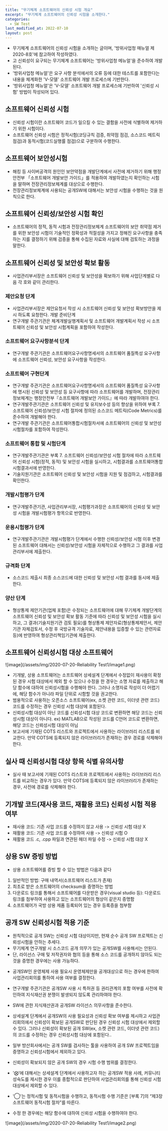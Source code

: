 ```yaml
---
title: "무기체계 소프트웨어의 신뢰성 시험 개요"
excerpt: "무기체계 소프트웨어의 신뢰성 시험을 소개한다."
categories:
  - SW Test
last_modified_at: 2022-07-10
layout: post
---
```

- 무기체계 소프트웨어의 신뢰성 시험을 소개하는 글이며, '방위사업청 매뉴얼 제2020-8호'에 참고하여 작성하였다.
- 고 신뢰성이 요구되는 무기체계 소프트웨어는 '방위사업청 메뉴얼'을 준수하여 개발된다.
- '방위사업청 메뉴얼'은 요구 사항 분석에서의 오류 등에 대한 테스트를 포함한다는 내용을 체계화한 'V-모델' 소프트웨어 개발 프로세스에 기반한다.
- '방위사업청 메뉴얼'은 'V-모델' 소프트웨어 개발 프로세스에 기반하여 '신뢰성 시험' 방법이 작성되어 있다. 



## 소프트웨어 신뢰성 시험
- 신뢰성 시험이란 소프트웨어 코드가 일으킬 수 있는 결함을 사전에 식별하여 제거하기 위한 시험이다.
- 소프트웨어 신뢰성 시험은 정적시험(코딩규칙 검증, 취약점 점검, 소스코드 메트릭 점검)과 동적시험(코드실행률 점검)으로 구분하여 수행한다.



## 소프트웨어 보안성시험
- 해킹 등 사이버공격의 원인인 보안약점을 개발단계에서 사전에 제거하기 위해 행정안전부 「소프트웨어 개발보안 가이드」를 적용하여 개발하였는지 확인하는 시험을 말하며 전장관리정보체계를 대상으로 수행한다.
- 전장관리정보체계에 사용되는 공개SW에 대해서는 보안성 시험을 수행하는 것을 원칙으로 한다.



## 소프트웨어 신뢰성/보안성 시험 확인
- 소프트웨어의 정적, 동적 시험과 전장관리정보체계 소프트웨어의 보안 취약점 제거를 위한 보안성 시험이 기술적인 정확성과 적절성을 가지고 정해진 요구사항을 충족하는 지를 결정하기 위해 검증을 통해 수집된 자료와 사실에 대해 검토하는 과정을 말한다.


## 소프트웨어 신뢰성 및 보안성 확보 활동 
- 사업관리부서장은 소프트웨어 신뢰성 및 보안성을 확보하기 위해 사업단계별로 다음 각 호와 같이 관리한다.


### 제안요청 단계
- 사업관리부서장은 제안요청서 작성 시 소프트웨어 신뢰성 및 보안성 확보방안을 제시 하도록 요청한다.
개발 준비단계
- 연구개발 주관기관은 체계개발실행계획서 및 소프트웨어 개발계획서 작성 시 소프트웨어 신뢰성 및 보안성 시험계획을 포함하여 작성한다.


### 소프트웨어 요구사항분석 단계
- 연구개발 주관기관은 소프트웨어요구사항명세서의 소프트웨어 품질특성 요구사항에 소프트웨어 신뢰성, 보안성 요구사항을 작성한다.


### 소프트웨어 구현단계
- 연구개발 주관기관은 소프트웨어요구사항명세서의 소프트웨어 품질특성 요구사항에 명시된 신뢰성 및 보안성 등 요구사항에 따라 소프트웨어를 개발하며, 전장관리정보체계는 행정안전부『소프트웨어 개발보안 가이드』에 따라 개발하여야 한다.
- 연구개발주관기관은 소프트웨어 신뢰성 및 유지보수성 등의 향상을 위하여 부록 7. 소프트웨어 신뢰성/보안성 시험 절차에 정의된 소스코드 메트릭(Code Metrics)를 준수하여 개발해야 한다.
- 연구개발 주관기관은 소프트웨어통합시험절차서에 소프트웨어의 신뢰성 및 보안성 시험절차를 포함하여 작성한다.


### 소프트웨어 통합 및 시험단계
- 연구개발주관기관은 부록 7. 소프트웨어 신뢰성/보안성 시험 절차에 따라 소프트웨어 신뢰성 시험(정적, 동적) 및 보안성 시험을 실시하고, 시험결과를 소프트웨어통합시험결과서에 반영한다.
- 기술지원기관은 소프트웨어 신뢰성 및 보안성 시험을 지원 및 점검하고, 시험결과를 확인한다.


### 개발시험평가 단계
- 연구개발주관기관, 사업관리부서장, 시험평가과장은 소프트웨어의 신뢰성 및 보안성 시험을 개발시험평가 항목으로 반영한다.


### 운용시험평가 단계
- 연구개발주관기관은 개발시험평가 단계에서 수행한 신뢰성/보안성 시험 이후 변경된 소프트웨어 대해서는 신뢰성/보안성 시험을 자체적으로 수행하고 그 결과를 사업관리부서에 제출한다.


### 규격화 단계
- 소스코드 제출시 최종 소스코드에 대한 신뢰성 및 보안성 시험 결과를 동시에 제출한다.


### 양산 단계
- 형상통제 제안기관(업체 포함)은 수정되는 소프트웨어에 대해 무기체계 개발단계의 소프트웨어 신뢰성 및 보안성 확보 활동 기준에 따라 신뢰성 및 보안성 시험을 실시하고, 그 결과(기술지원기관 검토 필요)를 형상통제 제안자료(형상통제제안서, 제안기관 자체검토서, 수정 후 국방규격 기술자료, 제안내용을 입증할 수 있는 관련자료 등)에 반영하여 형상관리책임기관에 제출한다.
 


## 소프트웨어 신뢰성시험 대상 소프트웨어

![image](/assets/img/2020-07-20-Reliability Test1/image1.png)

- 기개발, 상용 소프트웨어는 소프트웨어 상세설계 단계에서 수정없이 재사용이 확정된 경우 시험 대상에서 제외 할 수 있으나 수정을 한 경우는 소명 자료를 제출하고 해당 함수에 대하여 신뢰성시험을 수행해야 한다. 그러나 소명자료 작성이 더 어렵기에, 해당 함수가 아니라 파일 단위로 시함할 것을 권고한다.
- 범용적으로 사용하는 오픈소스 소프트웨어(ex, 소켓 관련 코드, 이더넷 관련 코드) 코드를 수정하는 경우 신뢰성 시험 대상에 포함된다.
- 신뢰성시험 대상이 아닌 코드를 신뢰성시험 대상 코드로 변환하면 해당 코드는 신뢰성시험 대상이 아니다. ex) MATLAB으로 작성된 코드를 C언어 코드로 변환하면, 해당 코드는 신뢰성시험 대상이 아님
- 보고서에 기재된 COTS 리스트와 프로젝트에서 사용하는 라이브러리 리스트를 비교한다. 만약 COTS에 등록되지 않은 라이브러리가 존재하는 경우 경로를 삭제해야 한다. 



## 실사 때 신뢰성시험 대상 항목 식별 유의사항
- 실사 때 보고서에 기재된 COTS 리스트와 프로젝트에서 사용하는 라이브러리 리스트를 비교하는 경우가 있다. 만약 COTS에 등록되지 않은 라이브러리가 존재하는 경우, 사전에 경로를 삭제해야 한다. 



## 기개발 코드(재사용 코드, 재활용 코드) 신뢰성 시험 적용 여부
- 재사용 코드: 기존 사업 코드를 수정하지 않고 사용 -> 신뢰성 시험 대상 X
- 재활용 코드: 기존 사업 코드를 수정하여 사용 -> 신뢰성 시험 O
- 재활용 코드 .c, .cpp 파일과 연관된 헤더 파일 수정 -> 신뢰성 시험 대상 X



## 상용 SW 증빙 방법
- 상용 소프트웨어를 증빙 할 수 있는 방법은 다음과 같다

1. 일반적인 방법: 구매 내역서(소프트웨어 리스트가 존재)
2. 최초로 받은 소프트웨어의 checksum을 증명하는 방법
3. 다운로드 링크를 통해서 소프트웨어를 다운받은 경우(visual studio 등): 다운로드 링크를 첨부하여 사용하고 있는 소프트웨어의 형상이 같은지 증명함
4. 소프트웨어가 국방 상용 제품 등록되어 있는 경우 등록증을 첨부함 



## 공개 SW 신뢰성시험 적용 기준
- 원칙적으로 공개 SW는 신뢰성 시험 대상이지만, 현재 순수 공개 SW 프로젝트는 신뢰성시험을 안하는 추세다. 
- 무기체계 연구개발 시 소스코드 공개 의무가 있는 공개SW를 사용해서는 안된다. 
- 단, 라이선스 구매 및 저작권자와 협의 등을 통해 소스 코드를 공개하지 않아도 되는 것을 증명한 경우에는 사용 가능하다.
* 공개SW인 운영체제 사용 필요시 운영체제만을 공개대상으로 하는 경우에 한하여 사업관리회의를 통하여 사용 여부를 결정한다.

- 연구개발 주관기관은 공개SW 사용 시 특허권 등 권리관계의 포함 여부를 사전에 확인하여 지식재산권 분쟁이 발생되지 않도록 관리하여야 한다.
- SW에 관한 지식재산권과 공개SW 라이선스 의무사항을 준수한다.
- 상세설계 단계에서 공개SW의 사용 필요성과 신뢰성 확보 여부를 제시하고 사업관리회의에서 신뢰성이 확보된 공개SW로 판단된 경우 신뢰성 시험 대상에서 제외할 수 있다. 그러나 신뢰성이 확보된 공개 SW(ex, 소켓 관련 코드, 이더넷 관련 코드)의 코드를 수정하는 경우 신뢰성시험 대상에 포함된다..
- 일부 방산회사에서는 공개 SW를 검사하는 툴을 사용하여 공개 SW 프로젝트임을 증명하고  신뢰성시험에서 제외하고 있다.
- 신뢰성이 확보되지 않은 공개 SW의 경우 시험 수행 범위를 결정한다.

- '⨂’에 대해서는 상세설계 단계에서 사용하고자 하는 공개SW 적용 사례, 커뮤니티 성숙도를 제시한 경우 이를 종합적으로 판단하여 사업관리회의를 통해 신뢰성 시험 대상에서 제외할 수 있다.
- '◯'는 정적시험 및 동적시험을 수행하고, 동적시험 수행 기준은 [부록 7]의 “제3장 소프트웨어 동적시험 절차”를 따른다.
- 수정 한 경우에는 해당 함수에 대하여 신뢰성 시험을 수행하여야 한다.

![image](/assets/img/2020-07-20-Reliability Test1/image2.png)